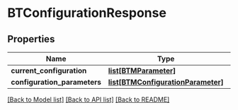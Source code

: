 # BTConfigurationResponse

## Properties
Name | Type | Description | Notes
------------ | ------------- | ------------- | -------------
**current_configuration** | [**list[BTMParameter]**](BTMParameter.md) |  | [optional] 
**configuration_parameters** | [**list[BTMConfigurationParameter]**](BTMConfigurationParameter.md) |  | [optional] 

[[Back to Model list]](../README.md#documentation-for-models) [[Back to API list]](../README.md#documentation-for-api-endpoints) [[Back to README]](../README.md)



